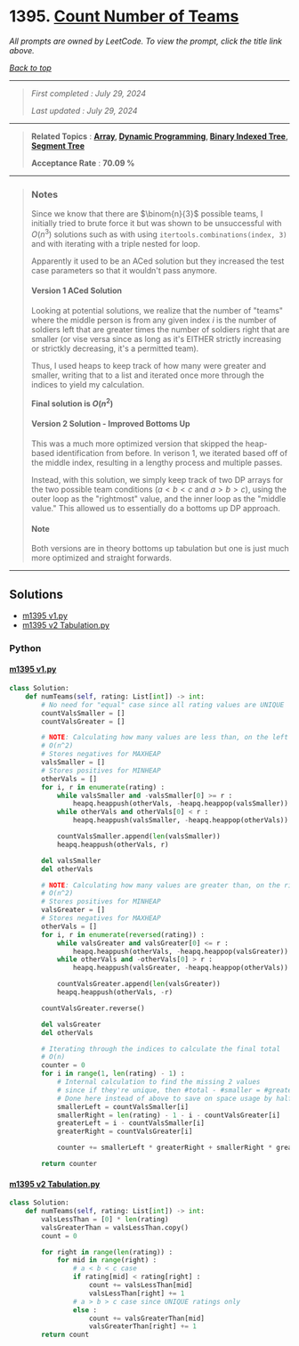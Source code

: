# 1395. [Count Number of Teams](<https://leetcode.com/problems/count-number-of-teams>)

*All prompts are owned by LeetCode. To view the prompt, click the title link above.*

*[Back to top](<../README.md>)*

------

> *First completed : July 29, 2024*
>
> *Last updated : July 29, 2024*

------

> **Related Topics** : **[Array](<by_topic/Array.md>), [Dynamic Programming](<by_topic/Dynamic Programming.md>), [Binary Indexed Tree](<by_topic/Binary Indexed Tree.md>), [Segment Tree](<by_topic/Segment Tree.md>)**
>
> **Acceptance Rate** : **70.09 %**

------

> ### Notes
> 
> Since we know that there are $\binom{n}{3}$ possible teams, I 
> initially tried to brute force it but was shown to be 
> unsuccessful with $O(n^3)$ solutions such as with using 
> `itertools.combinations(index, 3)` and with iterating with 
> a triple nested for loop.
> 
> Apparently it used to be an ACed solution but they increased 
> the test case parameters so that it wouldn't pass anymore.
> 
> #### Version 1 ACed Solution
> 
> Looking at potential solutions, we realize that the number of 
> "teams" where the middle person is from any given index $i$ is 
> the number of soldiers left that are greater times the number of 
> soldiers right that are smaller (or vise versa since as long as it's 
> EITHER strictly increasing or strictkly decreasing, it's a 
> permitted team).
> 
> Thus, I used heaps to keep track of how many were greater and smaller, 
> writing that to a list and iterated once more through the indices 
> to yield my calculation.
> 
> 
> **Final solution is $O(n^2)$**
> 
> 
> #### Version 2 Solution - Improved Bottoms Up
> 
> This was a much more optimized version that skipped the 
> heap-based identification from before. In verison 1, we iterated 
> based off of the middle index, resulting in a lengthy process and 
> multiple passes.
> 
> Instead, with this solution, we simply keep track of two DP arrays 
> for the two possible team conditions ($a<b<c$ and $a>b>c$), using the 
> outer loop as the "rightmost" value, and the inner loop as the "middle 
> value." This allowed us to essentially do a bottoms up DP approach.
> 
> 
> #### Note
> Both versions are in theory bottoms up tabulation but one is just much 
> more optimized and straight forwards.

------

## Solutions

- [m1395 v1.py](<../my-submissions/m1395 v1.py>)
- [m1395 v2 Tabulation.py](<../my-submissions/m1395 v2 Tabulation.py>)
### Python
#### [m1395 v1.py](<../my-submissions/m1395 v1.py>)
```Python
class Solution:
    def numTeams(self, rating: List[int]) -> int:
        # No need for "equal" case since all rating values are UNIQUE
        countValsSmaller = []
        countValsGreater = []

        # NOTE: Calculating how many values are less than, on the left
        # O(n^2)
        # Stores negatives for MAXHEAP
        valsSmaller = []
        # Stores positives for MINHEAP
        otherVals = []
        for i, r in enumerate(rating) :
            while valsSmaller and -valsSmaller[0] >= r :
                heapq.heappush(otherVals, -heapq.heappop(valsSmaller))
            while otherVals and otherVals[0] < r :
                heapq.heappush(valsSmaller, -heapq.heappop(otherVals))

            countValsSmaller.append(len(valsSmaller))
            heapq.heappush(otherVals, r)

        del valsSmaller
        del otherVals

        # NOTE: Calculating how many values are greater than, on the right
        # O(n^2)
        # Stores positives for MINHEAP
        valsGreater = []
        # Stores negatives for MAXHEAP
        otherVals = []
        for i, r in enumerate(reversed(rating)) :
            while valsGreater and valsGreater[0] <= r :
                heapq.heappush(otherVals, -heapq.heappop(valsGreater))
            while otherVals and -otherVals[0] > r :
                heapq.heappush(valsGreater, -heapq.heappop(otherVals))

            countValsGreater.append(len(valsGreater))
            heapq.heappush(otherVals, -r)

        countValsGreater.reverse()

        del valsGreater
        del otherVals

        # Iterating through the indices to calculate the final total
        # O(n)
        counter = 0
        for i in range(1, len(rating) - 1) :
            # Internal calculation to find the missing 2 values
            # since if they're unique, then #total - #smaller = #greater
            # Done here instead of above to save on space usage by half.
            smallerLeft = countValsSmaller[i]
            smallerRight = len(rating) - 1 - i - countValsGreater[i]
            greaterLeft = i - countValsSmaller[i]
            greaterRight = countValsGreater[i]

            counter += smallerLeft * greaterRight + smallerRight * greaterLeft

        return counter
```

#### [m1395 v2 Tabulation.py](<../my-submissions/m1395 v2 Tabulation.py>)
```Python
class Solution:
    def numTeams(self, rating: List[int]) -> int:
        valsLessThan = [0] * len(rating)
        valsGreaterThan = valsLessThan.copy()
        count = 0

        for right in range(len(rating)) :
            for mid in range(right) :
                # a < b < c case
                if rating[mid] < rating[right] :
                    count += valsLessThan[mid]
                    valsLessThan[right] += 1
                # a > b > c case since UNIQUE ratings only
                else :
                    count += valsGreaterThan[mid]
                    valsGreaterThan[right] += 1
        return count

```

